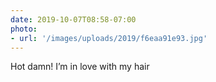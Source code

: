 ```yaml
---
date: 2019-10-07T08:58-07:00
photo:
- url: '/images/uploads/2019/f6eaa91e93.jpg'
---
```

Hot damn! I’m in love with my hair
